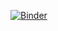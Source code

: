 [![Binder](https://mybinder.org/badge_logo.svg)](https://mybinder.org/v2/gh/SigmaKrutoy/test1232/HEAD)
